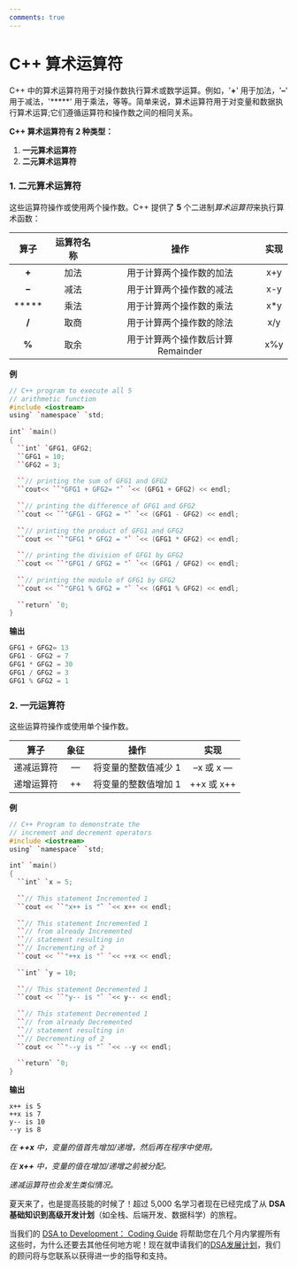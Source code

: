 ```yaml
---
comments: true
---
```


C++ 算术运算符
=====

C++ 中的算术运算符用于对操作数执行算术或数学运算。例如，'**+**' 用于加法，'**–**' 用于减法，'*****' 用于乘法，等等。简单来说，算术运算符用于对变量和数据执行算术运算;它们遵循运算符和操作数之间的相同关系。

**C++ 算术运算符有 2 种类型：**

1. **一元算术运算符**
2. **二元算术运算符**

### 1. 二元算术运算符

这些运算符操作或使用两个操作数。C++ 提供了 **5** 个二进制*算术运算符*来执行算术函数：

| 算子  | 运算符名称 |                操作                | 实现 |
| :---: | :--------: | :--------------------------------: | :--: |
| **+** |    加法    |      用于计算两个操作数的加法      | x+y  |
| **–** |    减法    |      用于计算两个操作数的减法      | x-y  |
| ***** |    乘法    |      用于计算两个操作数的乘法      | x*y  |
| **/** |    取商    |      用于计算两个操作数的除法      | x/y  |
| **%** |    取余    | 用于计算两个操作数后计算 Remainder | x%y  |

**例**

```C++
// C++ program to execute all 5 
// arithmetic function 
#include <iostream> 
using` `namespace` `std; 
 
int` `main() 
{ 
  ``int` `GFG1, GFG2; 
  ``GFG1 = 10; 
  ``GFG2 = 3; 
 
  ``// printing the sum of GFG1 and GFG2 
  ``cout<< ``"GFG1 + GFG2= "` `<< (GFG1 + GFG2) << endl; 
 
  ``// printing the difference of GFG1 and GFG2 
  ``cout << ``"GFG1 - GFG2 = "` `<< (GFG1 - GFG2) << endl; 
 
  ``// printing the product of GFG1 and GFG2 
  ``cout << ``"GFG1 * GFG2 = "` `<< (GFG1 * GFG2) << endl; 
 
  ``// printing the division of GFG1 by GFG2 
  ``cout << ``"GFG1 / GFG2 = "` `<< (GFG1 / GFG2) << endl; 
 
  ``// printing the modulo of GFG1 by GFG2 
  ``cout << ``"GFG1 % GFG2 = "` `<< (GFG1 % GFG2) << endl; 
 
  ``return` `0; 
}
```

**输出**

```C++
GFG1 + GFG2= 13
GFG1 - GFG2 = 7
GFG1 * GFG2 = 30
GFG1 / GFG2 = 3
GFG1 % GFG2 = 1
```



### 2. 一元运算符

这些运算符操作或使用单个操作数。


|    算子    | 象征 |         操作         |    实现    |
| :--------: | :--: | :------------------: | :--------: |
| 递减运算符 |  —   | 将变量的整数值减少 1 | –x 或 x —  |
| 递增运算符 |  ++  | 将变量的整数值增加 1 | ++x 或 x++ |

**例**

```C++
// C++ Program to demonstrate the 
// increment and decrement operators 
#include <iostream> 
using` `namespace` `std; 
 
int` `main() 
{ 
  ``int` `x = 5; 
 
  ``// This statement Incremented 1 
  ``cout << ``"x++ is "` `<< x++ << endl; 
 
  ``// This statement Incremented 1 
  ``// from already Incremented 
  ``// statement resulting in 
  ``// Incrementing of 2 
  ``cout << ``"++x is "` `<< ++x << endl; 
 
  ``int` `y = 10; 
  
  ``// This statement Decremented 1 
  ``cout << ``"y-- is "` `<< y-- << endl; 
 
  ``// This statement Decremented 1 
  ``// from already Decremented 
  ``// statement resulting in 
  ``// Decrementing of 2 
  ``cout << ``"--y is "` `<< --y << endl; 
 
  ``return` `0; 
}
```

**输出**

```
x++ is 5
++x is 7
y-- is 10
--y is 8
```



*在 **++x** 中，变量的值首先增加/递增，然后再在程序中使用。*

*在 **x++** 中，变量的值在增加/递增之前被分配。*

*递减运算符也会发生类似情况。*



夏天来了，也是提高技能的时候了！超过 5,000 名学习者现在已经完成了从 **DSA 基础知识到高级开发计划**（如全栈、后端开发、数据科学）的旅程。

当我们的 [DSA to Development： Coding Guide](https://gfgcdn.com/tu/Q8V/) 将帮助您在几个月内掌握所有这些时，为什么还要去其他任何地方呢！现在就申请我们的[DSA发展计划](https://gfgcdn.com/tu/Q8V/)，我们的顾问将与您联系以获得进一步的指导和支持。

